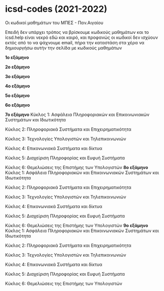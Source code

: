 # icsd-codes (2021-2022)
Οι κωδικοί μαθημάτων του ΜΠΕΣ - Παν.Αιγαίου

Επειδή δεν υπάρχει τρόπος να βρίσκουμε κωδικούς μαθημάτων και το icsd.help είναι νεκρό εδώ και καιρό, και προφανώς οι κωδικοί δεν ισχύουν εκτός από το να ψάχνουμε email, πήρα την καταστάση στα χέρα να δημιουργήσω αυτήν την σελίδα με κωδικούς μαθημάτων

**1ο εξάμηνο**

**2ο εξάμηνο**

**3ο εξάμηνο**

**4ο εξάμηνο**

**5ο εξάμηνο**

**6ο εξάμηνο**

**7ο εξάμηνο**
Κύκλος 1: Ασφάλεια Πληροφοριακών και Επικοινωνιακών Συστημάτων και Ιδιωτικότητα

Κύκλος 2: Πληροφοριακά Συστήματα και Επιχειρηματικότητα

Κύκλος 3: Τεχνολογίες Υπολογιστών και Τηλεπικοινωνιών

Κύκλος 4: Επικονωνιακά Συστήματα και δίκτυα

Κύκλος 5: Διαχείριση Πληροφορίας και Ευφυή Συστήματα

Κύκλος 6: Θεμελιώσεις της Επιστήμης των Υπολογιστών
**8ο εξάμηνο**
Κύκλος 1: Ασφάλεια Πληροφοριακών και Επικοινωνιακών Συστημάτων και Ιδιωτικότητα

Κύκλος 2: Πληροφοριακά Συστήματα και Επιχειρηματικότητα

Κύκλος 3: Τεχνολογίες Υπολογιστών και Τηλεπικοινωνιών

Κύκλος 4: Επικονωνιακά Συστήματα και δίκτυα

Κύκλος 5: Διαχείριση Πληροφορίας και Ευφυή Συστήματα

Κύκλος 6: Θεμελιώσεις της Επιστήμης των Υπολογιστών
**9ο εξάμηνο**
Κύκλος 1: Ασφάλεια Πληροφοριακών και Επικοινωνιακών Συστημάτων και Ιδιωτικότητα

Κύκλος 2: Πληροφοριακά Συστήματα και Επιχειρηματικότητα

Κύκλος 3: Τεχνολογίες Υπολογιστών και Τηλεπικοινωνιών

Κύκλος 4: Επικονωνιακά Συστήματα και δίκτυα

Κύκλος 5: Διαχείριση Πληροφορίας και Ευφυή Συστήματα

Κύκλος 6: Θεμελιώσεις της Επιστήμης των Υπολογιστών
